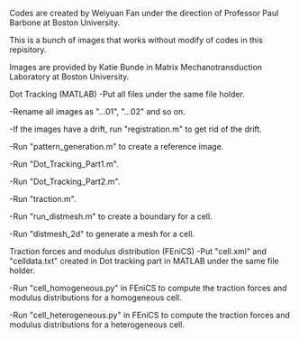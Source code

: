 Codes are created by Weiyuan Fan under the direction of Professor Paul Barbone at Boston University.

This is a bunch of images that works without modify of codes in this repisitory.

Images are provided by Katie Bunde in Matrix Mechanotransduction Laboratory at Boston University. 

Dot Tracking (MATLAB)
-Put all files under the same file holder.

-Rename all images as "...01", "...02" and so on.

-If the images have a drift, run "registration.m" to get rid of the drift.

-Run "pattern_generation.m" to create a reference image.

-Run "Dot_Tracking_Part1.m".

-Run "Dot_Tracking_Part2.m".

-Run "traction.m".

-Run "run_distmesh.m" to create a boundary for a cell.

-Run "distmesh_2d" to generate a mesh for a cell.

Traction forces and modulus distribution (FEniCS) 
-Put "cell.xml" and "celldata.txt" created in Dot tracking part in MATLAB under the same file holder.

-Run "cell_homogeneous.py" in FEniCS to compute the traction forces and modulus distributions for a homogeneous cell.

-Run "cell_heterogeneous.py" in FEniCS to compute the traction forces and modulus distributions for a heterogeneous cell.

